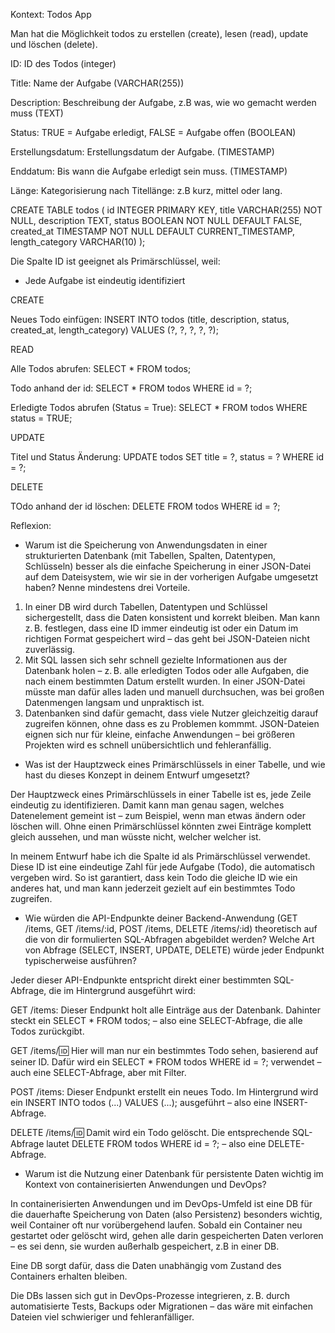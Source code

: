 Kontext: Todos App

Man hat die Möglichkeit todos zu erstellen (create), lesen (read), update und löschen (delete).

ID: ID des Todos (integer)

Title: Name der Aufgabe (VARCHAR(255))

Description: Beschreibung der Aufgabe, z.B was, wie wo gemacht werden muss (TEXT)

Status: TRUE = Aufgabe erledigt, FALSE = Aufgabe offen (BOOLEAN)

Erstellungsdatum: Erstellungsdatum der Aufgabe. (TIMESTAMP)

Enddatum: Bis wann die Aufgabe erledigt sein muss. (TIMESTAMP)

Länge: Kategorisierung nach Titellänge: z.B kurz, mittel oder lang.

CREATE TABLE todos (
  id INTEGER PRIMARY KEY,
  title VARCHAR(255) NOT NULL,
  description TEXT,
  status BOOLEAN NOT NULL DEFAULT FALSE,
  created_at TIMESTAMP NOT NULL DEFAULT CURRENT_TIMESTAMP,
  length_category VARCHAR(10)
);

Die Spalte ID ist geeignet als Primärschlüssel, weil:

* Jede Aufgabe ist eindeutig identifiziert

CREATE

Neues Todo einfügen:
INSERT INTO todos (title, description, status, created_at, length_category)
VALUES (?, ?, ?, ?, ?);

READ 

Alle Todos abrufen:
SELECT * FROM todos;

Todo anhand der id:
SELECT * FROM todos
WHERE id = ?;

Erledigte Todos abrufen (Status = True):
SELECT * FROM todos
WHERE status = TRUE;

UPDATE

Titel und Status Änderung:
UPDATE todos
SET title = ?, status = ?
WHERE id = ?;

DELETE

TOdo anhand der id löschen:
DELETE FROM todos
WHERE id = ?;

Reflexion:

* Warum ist die Speicherung von Anwendungsdaten in einer strukturierten Datenbank (mit Tabellen, Spalten, Datentypen, Schlüsseln) besser als die einfache Speicherung in einer JSON-Datei auf dem Dateisystem, wie wir sie in der vorherigen Aufgabe umgesetzt haben? Nenne mindestens drei Vorteile. 

1. In einer DB wird durch Tabellen, Datentypen und Schlüssel sichergestellt, dass die Daten konsistent und korrekt bleiben. Man kann z. B. festlegen, dass eine ID immer eindeutig ist oder ein Datum im richtigen Format gespeichert wird – das geht bei JSON-Dateien nicht zuverlässig.
2. Mit SQL lassen sich sehr schnell gezielte Informationen aus der Datenbank holen – z. B. alle erledigten Todos oder alle Aufgaben, die nach einem bestimmten Datum erstellt wurden. In einer JSON-Datei müsste man dafür alles laden und manuell durchsuchen, was bei großen Datenmengen langsam und unpraktisch ist.
3. Datenbanken sind dafür gemacht, dass viele Nutzer gleichzeitig darauf zugreifen können, ohne dass es zu Problemen kommmt. JSON-Dateien eignen sich nur für kleine, einfache Anwendungen – bei größeren Projekten wird es schnell unübersichtlich und fehleranfällig.

* Was ist der Hauptzweck eines Primärschlüssels in einer Tabelle, und wie hast du dieses Konzept in deinem Entwurf umgesetzt? 

Der Hauptzweck eines Primärschlüssels in einer Tabelle ist es, jede Zeile eindeutig zu identifizieren. Damit kann man genau sagen, welches Datenelement gemeint ist – zum Beispiel, wenn man etwas ändern oder löschen will. Ohne einen Primärschlüssel könnten zwei Einträge komplett gleich aussehen, und man wüsste nicht, welcher welcher ist.

In meinem Entwurf habe ich die Spalte id als Primärschlüssel verwendet. Diese ID ist eine eindeutige Zahl für jede Aufgabe (Todo), die automatisch vergeben wird. So ist garantiert, dass kein Todo die gleiche ID wie ein anderes hat, und man kann jederzeit gezielt auf ein bestimmtes Todo zugreifen.

* Wie würden die API-Endpunkte deiner Backend-Anwendung (GET /items, GET /items/:id, POST /items, DELETE /items/:id) theoretisch auf die von dir formulierten SQL-Abfragen abgebildet werden? Welche Art von Abfrage (SELECT, INSERT, UPDATE, DELETE) würde jeder Endpunkt typischerweise ausführen? 

Jeder dieser API-Endpunkte entspricht direkt einer bestimmten SQL-Abfrage, die im Hintergrund ausgeführt wird:

GET /items: Dieser Endpunkt holt alle Einträge aus der Datenbank. Dahinter steckt ein SELECT * FROM todos; – also eine SELECT-Abfrage, die alle Todos zurückgibt.

GET /items/:id: Hier will man nur ein bestimmtes Todo sehen, basierend auf seiner ID. Dafür wird ein SELECT * FROM todos WHERE id = ?; verwendet – auch eine SELECT-Abfrage, aber mit Filter.

POST /items: Dieser Endpunkt erstellt ein neues Todo. Im Hintergrund wird ein INSERT INTO todos (...) VALUES (...); ausgeführt – also eine INSERT-Abfrage.

DELETE /items/:id: Damit wird ein Todo gelöscht. Die entsprechende SQL-Abfrage lautet DELETE FROM todos WHERE id = ?; – also eine DELETE-Abfrage.

* Warum ist die Nutzung einer Datenbank für persistente Daten wichtig im Kontext von containerisierten Anwendungen und DevOps? 

In containerisierten Anwendungen und im DevOps-Umfeld ist eine DB für die dauerhafte Speicherung von Daten (also Persistenz) besonders wichtig, weil Container oft nur vorübergehend laufen. Sobald ein Container neu gestartet oder gelöscht wird, gehen alle darin gespeicherten Daten verloren – es sei denn, sie wurden außerhalb gespeichert, z.B in einer DB.

Eine DB sorgt dafür, dass die Daten unabhängig vom Zustand des Containers erhalten bleiben. 

Die DBs lassen sich gut in DevOps-Prozesse integrieren, z. B. durch automatisierte Tests, Backups oder Migrationen – das wäre mit einfachen Dateien viel schwieriger und fehleranfälliger.